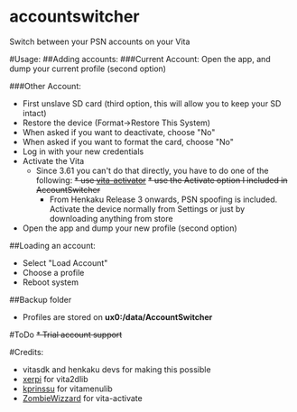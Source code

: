 # accountswitcher
Switch between your PSN accounts on your Vita

#Usage:
##Adding accounts:
###Current Account:
Open the app, and dump your current profile (second option)

###Other Account:
* First unslave SD card (third option, this will allow you to keep your SD intact)
* Restore the device (Format->Restore This System)
* When asked if you want to deactivate, choose "No"
* When asked if you want to format the card, choose "No"
* Log in with your new credentials
* Activate the Vita
  * Since 3.61 you can't do that directly, you have to do one of the following:
    ~~* use [vita-activator](https://github.com/ZombieWizzard/vita-activator)~~
    ~~* use the Activate option I included in AccountSwitcher~~
    * From Henkaku Release 3 onwards, PSN spoofing is included. Activate the device normally from Settings or just by downloading anything from store
* Open the app and dump your new profile (second option)

##Loading an account:
* Select "Load Account"
* Choose a profile
* Reboot system

##Backup folder
* Profiles are stored on __ux0:/data/AccountSwitcher__

#ToDo
~~* Trial account support~~

#Credits:
* vitasdk and henkaku devs for making this possible
* [xerpi](https://github.com/xerpi) for vita2dlib
* [kprinssu](https://github.com/kprinssu) for vitamenulib
* [ZombieWizzard](https://github.com/ZombieWizzard) for vita-activate

